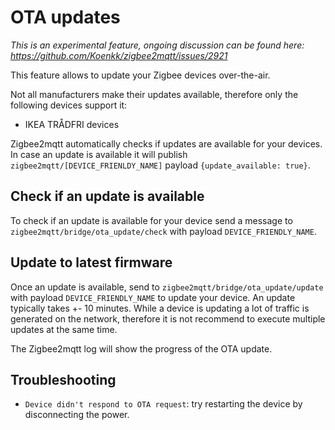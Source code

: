 ---
---
# OTA updates
*This is an experimental feature, ongoing discussion can be found here: https://github.com/Koenkk/zigbee2mqtt/issues/2921*

This feature allows to update your Zigbee devices over-the-air.

Not all manufacturers make their updates available, therefore only the following devices support it:
- IKEA TRÅDFRI devices

Zigbee2mqtt automatically checks if updates are available for your devices.
In case an update is available it will publish `zigbee2mqtt/[DEVICE_FRIENLDY_NAME]` payload `{update_available: true}`.

## Check if an update is available
To check if an update is available for your device send a message to `zigbee2mqtt/bridge/ota_update/check` with payload `DEVICE_FRIENDLY_NAME`.

## Update to latest firmware
Once an update is available, send to `zigbee2mqtt/bridge/ota_update/update` with payload `DEVICE_FRIENDLY_NAME` to update your device.
An update typically takes +- 10 minutes.
While a device is updating a lot of traffic is generated on the network, therefore it is not recommend to execute multiple updates at the same time.

The Zigbee2mqtt log will show the progress of the OTA update.

## Troubleshooting
- `Device didn't respond to OTA request`: try restarting the device by disconnecting the power.
